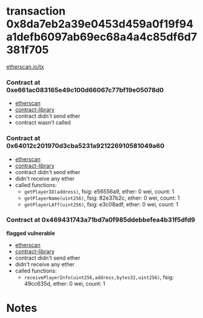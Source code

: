 # transaction 0x8da7eb2a39e0453d459a0f19f94a1defb6097ab69ec68a4a4c85df6d7381f705

[etherscan.io/tx](https://etherscan.io/tx/0x8da7eb2a39e0453d459a0f19f94a1defb6097ab69ec68a4a4c85df6d7381f705)


### Contract at 0xe661ac083165e49c100d66067c77bf19e05078d0

* [etherscan](https://etherscan.io/address/0xe661ac083165e49c100d66067c77bf19e05078d0)
* [contract-library](https://contract-library.com/contracts/Ethereum/e661ac083165e49c100d66067c77bf19e05078d0)
* contract didn't send ether
* contract wasn't called


### Contract at 0x64012c201970d3cba5231a921226910581049a60

* [etherscan](https://etherscan.io/address/0x64012c201970d3cba5231a921226910581049a60)
* [contract-library](https://contract-library.com/contracts/Ethereum/64012c201970d3cba5231a921226910581049a60)
* contract didn't send ether
* didn't receive any ether
* called functions:
    * `getPlayerID(address)`, fsig: e56556a9, ether: 0 wei, count: 1
    * `getPlayerName(uint256)`, fsig: 82e37b2c, ether: 0 wei, count: 1
    * `getPlayerLAff(uint256)`, fsig: e3c08adf, ether: 0 wei, count: 1


### Contract at 0x469431743a71bd7a0f985ddebbefea4b31f5dfd9

**flagged vulnerable**

* [etherscan](https://etherscan.io/address/0x469431743a71bd7a0f985ddebbefea4b31f5dfd9)
* [contract-library](https://contract-library.com/contracts/Ethereum/469431743a71bd7a0f985ddebbefea4b31f5dfd9)
* contract didn't send ether
* didn't receive any ether
* called functions:
    * `receivePlayerInfo(uint256,address,bytes32,uint256)`, fsig: 49cc635d, ether: 0 wei, count: 1

# Notes

